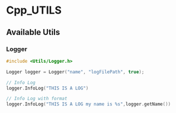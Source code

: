 # Cpp_UTILS

## Available Utils

### Logger
```cpp
#include <Utils/Logger.h>

Logger logger = Logger("name", "logFilePath", true);

// Info Log
logger.InfoLog("THIS IS A LOG")

// Info Log with format
logger.InfoLog("THIS IS A LOG my name is %s",logger.getName())


```
